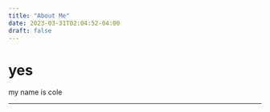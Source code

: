 ```yaml
---
title: "About Me"
date: 2023-03-31T02:04:52-04:00
draft: false
---
```


# yes

my name is cole

---
